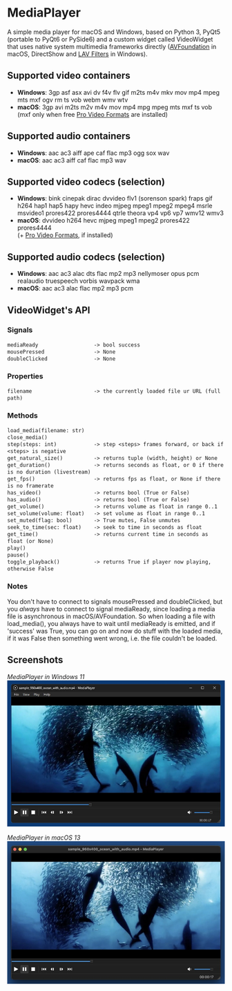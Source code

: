 # MediaPlayer
A simple media player for macOS and Windows, based on Python 3, PyQt5 (portable to PyQt6 or PySide6) and a custom widget called VideoWidget that uses native system multimedia frameworks directly ([AVFoundation](https://developer.apple.com/av-foundation/) in macOS, DirectShow and [LAV Filters](https://github.com/Nevcairiel/LAVFilters) in Windows).

## Supported video containers
* **Windows**: 3gp asf asx avi dv f4v flv gif m2ts m4v mkv mov mp4 mpeg mts mxf ogv rm ts vob webm wmv wtv
* **macOS**: 3gp avi m2ts m2v m4v mov mp4 mpg mpeg mts mxf ts vob  
(mxf only when free [Pro Video Formats](https://support.apple.com/en-us/106396) are installed)  

## Supported audio containers
* **Windows**: aac ac3 aiff ape caf flac mp3 ogg sox wav
* **macOS**: aac ac3 aiff caf flac mp3 wav

## Supported video codecs (selection)
* **Windows**: bink cinepak dirac dvvideo flv1 (sorenson spark) fraps gif h264 hap1 hap5 hapy hevc indeo mjpeg mpeg1 mpeg2 mpeg4 msrle msvideo1 prores422 prores4444 qtrle theora vp4 vp6 vp7 wmv12 wmv3
* **macOS**: dvvideo h264 hevc mjpeg mpeg1 mpeg2 prores422 prores4444  
(+ [Pro Video Formats](https://support.apple.com/en-us/106396), if installed)

## Supported audio codecs (selection)
* **Windows**: aac ac3 alac dts flac mp2 mp3 nellymoser opus pcm realaudio truespeech vorbis wavpack wma
* **macOS**: aac ac3 alac flac mp2 mp3 pcm

## VideoWidget's API

### Signals
```
mediaReady                  -> bool success
mousePressed                -> None
doubleClicked               -> None
```
### Properties
```
filename                    -> the currently loaded file ur URL (full path)
```
### Methods
```
load_media(filename: str)
close_media()
step(steps: int)            -> step <steps> frames forward, or back if <steps> is negative
get_natural_size()          -> returns tuple (width, height) or None
get_duration()              -> returns seconds as float, or 0 if there is no duration (livestream)
get_fps()                   -> returns fps as float, or None if there is no framerate
has_video()                 -> returns bool (True or False)
has_audio()                 -> returns bool (True or False)
get_volume()                -> returns volume as float in range 0..1
set_volume(volume: float)   -> set volume as float in range 0..1
set_muted(flag: bool)       -> True mutes, False unmutes
seek_to_time(sec: float)    -> seek to time in seconds as float
get_time()                  -> returns current time in seconds as float (or None)
play()
pause()
toggle_playback()           -> returns True if player now playing, otherwise False
```

### Notes
You don't have to connect to signals mousePressed and doubleClicked, but you *always* have to connect to signal mediaReady, since loading a media file is asynchronous in macOS/AVFoundation. So when loading a file with load_media(), you always have to wait until mediaReady is emitted, and if 'success' was True, you can go on and now do stuff with the loaded media, if it was False then something went wrong, i.e. the file couldn't be loaded.

## Screenshots

*MediaPlayer in Windows 11*  
![MediaPlayer in Windows 11](screenshots/mediaplayer_win11.jpg)

*MediaPlayer in macOS 13*  
![MediaPlayer in macOS 13](screenshots/mediaplayer_macos13.jpg)
